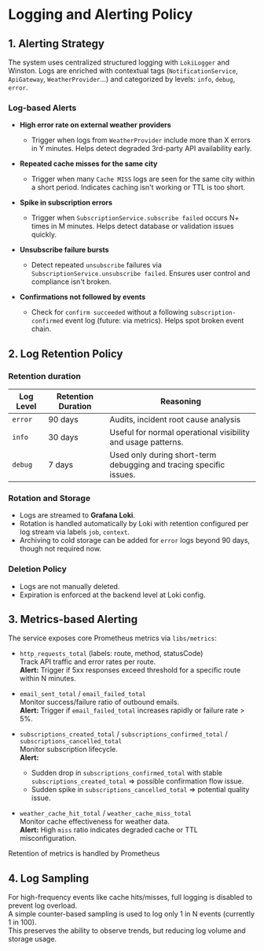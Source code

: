 # Logging and Alerting Policy

## 1. Alerting Strategy

The system uses centralized structured logging with `LokiLogger` and Winston. Logs are enriched with contextual tags (`NotificationService`, `ApiGateway`, `WeatherProvider`...) and categorized by levels: `info`, `debug`, `error`.

### Log-based Alerts

- **High error rate on external weather providers**

  - Trigger when logs from `WeatherProvider` include more than X errors in Y minutes. Helps detect degraded 3rd-party API availability early.

- **Repeated cache misses for the same city**

  - Trigger when many `Cache MISS` logs are seen for the same city within a short period. Indicates caching isn't working or TTL is too short.

- **Spike in subscription errors**

  - Trigger when `SubscriptionService.subscribe failed` occurs N+ times in M minutes. Helps detect database or validation issues quickly.

- **Unsubscribe failure bursts**

  - Detect repeated `unsubscribe` failures via `SubscriptionService.unsubscribe failed`. Ensures user control and compliance isn't broken.

- **Confirmations not followed by events**
  - Check for `confirm succeeded` without a following `subscription-confirmed` event log (future: via metrics). Helps spot broken event chain.

## 2. Log Retention Policy

### Retention duration

| Log Level | Retention Duration | Reasoning                                                          |
| --------- | ------------------ | ------------------------------------------------------------------ |
| `error`   | 90 days            | Audits, incident root cause analysis                               |
| `info`    | 30 days            | Useful for normal operational visibility and usage patterns.       |
| `debug`   | 7 days             | Used only during short-term debugging and tracing specific issues. |

### Rotation and Storage

- Logs are streamed to **Grafana Loki**.
- Rotation is handled automatically by Loki with retention configured per log stream via labels `job`, `context`.
- Archiving to cold storage can be added for `error` logs beyond 90 days, though not required now.

### Deletion Policy

- Logs are not manually deleted.
- Expiration is enforced at the backend level at Loki config.

## 3. Metrics-based Alerting

The service exposes core Prometheus metrics via `libs/metrics`:

- `http_requests_total` (labels: route, method, statusCode)  
  Track API traffic and error rates per route.  
  **Alert:** Trigger if 5xx responses exceed threshold for a specific route within N minutes.

- `email_sent_total` / `email_failed_total`  
  Monitor success/failure ratio of outbound emails.  
  **Alert:** Trigger if `email_failed_total` increases rapidly or failure rate > 5%.

- `subscriptions_created_total` / `subscriptions_confirmed_total` / `subscriptions_cancelled_total`  
  Monitor subscription lifecycle.  
  **Alert:**

  - Sudden drop in `subscriptions_confirmed_total` with stable `subscriptions_created_total` => possible confirmation flow issue.
  - Sudden spike in `subscriptions_cancelled_total` => potential quality issue.

- `weather_cache_hit_total` / `weather_cache_miss_total`  
  Monitor cache effectiveness for weather data.  
  **Alert:** High `miss` ratio indicates degraded cache or TTL misconfiguration.

Retention of metrics is handled by Prometheus

## 4. Log Sampling

For high-frequency events like cache hits/misses, full logging is disabled to prevent log overload.  
A simple counter-based sampling is used to log only 1 in N events (currently 1 in 100).  
This preserves the ability to observe trends, but reducing log volume and storage usage.
